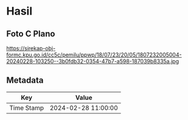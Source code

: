 # Hasil

## Foto C Plano

https://sirekap-obj-formc.kpu.go.id/cc5c/pemilu/ppwp/18/07/23/20/05/1807232005004-20240228-103250--3b0fdb32-0354-47b7-a598-187039b8335a.jpg


## Metadata

| Key        | Value               |
| ---------- | ------------------- |
| Time Stamp | 2024-02-28 11:00:00 |



